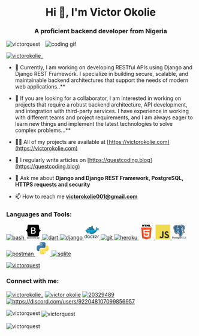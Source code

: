 <h1 align="center">Hi 👋, I'm Victor Okolie</h1>
<h3 align="center">A proficient backend developer from Nigeria</h3>
<img src="https://i.pinimg.com/originals/e8/f4/53/e8f453469a3ec97ecd354df465d73913.gif" width="400px" align="right" alt="coding gif">

<p align="left"> <img src="https://komarev.com/ghpvc/?username=victorquest&label=Profile%20views&color=0e75b6&style=flat" alt="victorquest" /> </p>


<p align="left"> <a href="https://twitter.com/victorokolie_" target="blank"><img src="https://img.shields.io/twitter/follow/victorokolie_?logo=twitter&style=for-the-badge" alt="victorokolie_" /></a> </p>

- 🔭 Currently, I am working on developing RESTful APIs using Django and Django REST Framework. I specialize in building secure, scalable, and maintainable backend architectures that support the needs of modern web applications..**

- 👯 If you are looking for a collaborator, I am interested in working on projects that require a robust backend architecture, API development, and integration with third-party services. I have experience in working with different teams and project requirements, and I am always eager to learn new things and implement the latest technologies to solve complex problems...**

- 👨‍💻 All of my projects are available at [https://victorokolie.com](https://victorokolie.com)

- 📝 I regularly write articles on [https://questcoding.blog](https://questcoding.blog)

- 💬 Ask me about **Django and Django REST Framework, PostgreSQL, HTTPS requests and security**

- 📫 How to reach me **victorokolie001@gmail.com**


<h3 align="left">Languages and Tools:</h3>
<p align="left"> <a href="https://www.gnu.org/software/bash/" target="_blank" rel="noreferrer"> <img src="https://www.vectorlogo.zone/logos/gnu_bash/gnu_bash-icon.svg" alt="bash" width="40" height="40"/> </a> <a href="https://getbootstrap.com" target="_blank" rel="noreferrer"> <img src="https://raw.githubusercontent.com/devicons/devicon/master/icons/bootstrap/bootstrap-plain-wordmark.svg" alt="bootstrap" width="40" height="40"/> </a> <a href="https://dart.dev" target="_blank" rel="noreferrer"> <img src="https://www.vectorlogo.zone/logos/dartlang/dartlang-icon.svg" alt="dart" width="40" height="40"/> </a> <a href="https://www.djangoproject.com/" target="_blank" rel="noreferrer"> <img src="https://cdn.worldvectorlogo.com/logos/django.svg" alt="django" width="40" height="40"/> </a> <a href="https://www.docker.com/" target="_blank" rel="noreferrer"> <img src="https://raw.githubusercontent.com/devicons/devicon/master/icons/docker/docker-original-wordmark.svg" alt="docker" width="40" height="40"/> </a> <a href="https://git-scm.com/" target="_blank" rel="noreferrer"> <img src="https://www.vectorlogo.zone/logos/git-scm/git-scm-icon.svg" alt="git" width="40" height="40"/> </a> <a href="https://heroku.com" target="_blank" rel="noreferrer"> <img src="https://www.vectorlogo.zone/logos/heroku/heroku-icon.svg" alt="heroku" width="40" height="40"/> </a> <a href="https://www.w3.org/html/" target="_blank" rel="noreferrer"> <img src="https://raw.githubusercontent.com/devicons/devicon/master/icons/html5/html5-original-wordmark.svg" alt="html5" width="40" height="40"/> </a> <a href="https://developer.mozilla.org/en-US/docs/Web/JavaScript" target="_blank" rel="noreferrer"> <img src="https://raw.githubusercontent.com/devicons/devicon/master/icons/javascript/javascript-original.svg" alt="javascript" width="40" height="40"/> </a> <a href="https://www.postgresql.org" target="_blank" rel="noreferrer"> <img src="https://raw.githubusercontent.com/devicons/devicon/master/icons/postgresql/postgresql-original-wordmark.svg" alt="postgresql" width="40" height="40"/> </a> <a href="https://postman.com" target="_blank" rel="noreferrer"> <img src="https://www.vectorlogo.zone/logos/getpostman/getpostman-icon.svg" alt="postman" width="40" height="40"/> </a> <a href="https://www.python.org" target="_blank" rel="noreferrer"> <img src="https://raw.githubusercontent.com/devicons/devicon/master/icons/python/python-original.svg" alt="python" width="40" height="40"/> </a> <a href="https://www.sqlite.org/" target="_blank" rel="noreferrer"> <img src="https://www.vectorlogo.zone/logos/sqlite/sqlite-icon.svg" alt="sqlite" width="40" height="40"/> </a> </p>

<p align="left"> <a href="https://github.com/ryo-ma/github-profile-trophy"><img src="https://github-profile-trophy.vercel.app/?username=victorquest" alt="victorquest" /></a> </p>

<h3 align="left">Connect with me:</h3>
<p align="left">
<a href="https://twitter.com/victorokolie_" target="blank"><img align="center" src="https://raw.githubusercontent.com/rahuldkjain/github-profile-readme-generator/master/src/images/icons/Social/twitter.svg" alt="victorokolie_" height="30" width="40" /></a>
<a href="https://linkedin.com/in/victor okolie" target="blank"><img align="center" src="https://raw.githubusercontent.com/rahuldkjain/github-profile-readme-generator/master/src/images/icons/Social/linked-in-alt.svg" alt="victor okolie" height="30" width="40" /></a>
<a href="https://stackoverflow.com/users/20329489" target="blank"><img align="center" src="https://raw.githubusercontent.com/rahuldkjain/github-profile-readme-generator/master/src/images/icons/Social/stack-overflow.svg" alt="20329489" height="30" width="40" /></a>
<a href="https://discord.com/users/922048107099856957" target="blank"><img align="center" src="https://raw.githubusercontent.com/rahuldkjain/github-profile-readme-generator/master/src/images/icons/Social/discord.svg" alt="https://discord.com/users/922048107099856957" height="40" width="40" /></a>

<p><img align="left" src="https://github-readme-stats.vercel.app/api/top-langs?username=victorquest&show_icons=true&locale=en&layout=compact" alt="victorquest" /></p>

<p>&nbsp;<img align="center" src="https://github-readme-stats.vercel.app/api?username=victorquest&show_icons=true&locale=en" alt="victorquest" /></p>

<p><img align="center" src="https://github-readme-streak-stats.herokuapp.com/?user=victorquest&" alt="victorquest" /></p>
